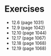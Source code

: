 # Exercises

* 12.6 (page 1031)
* 12.9 (page 1042)
* 12.10 (page 1044)
* 12.17 (page 1067)
* 12.18 (page 1068)
* 12.19 (page 1068)
